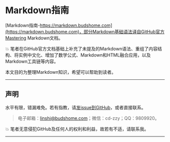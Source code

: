 # Markdown指南

[Markdown指南-https://markdown.budshome.com](https://markdown.budshome.com)，部分Markdown基础语法译自GitHub官方Mastering Markdown文档。

💥 笔者在GitHub官方文档基础上补充了未提及的Markdown语法、重组了内容结构、将实例中文化、增加了数学公式、Markdown和HTML融合应用，以及Markdown工具链等内容。

本文目的为整理Markdown知识，希望可以帮助到读者。

------

## 声明

水平有限，错漏难免。若有指教，请[发issue到GitHub](https://github.com/zzy/markdown-guide)，或者直接联系。

> 电子邮箱：linshi@budshome.com；微信：cd-zzy；QQ：9809920。

💥 笔者无意侵犯GitHub及任何人的权利和利益，故若有不适，请联系我。

------
